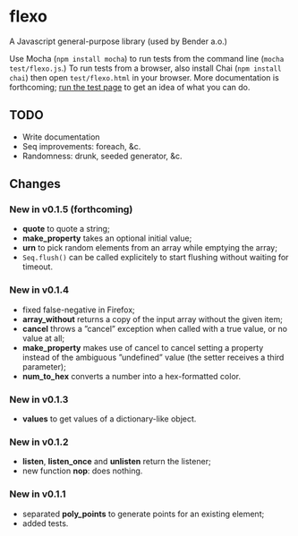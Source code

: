 flexo
=====

A Javascript general-purpose library (used by Bender a.o.)

Use Mocha (`npm install mocha`) to run tests from the command line (`mocha
test/flexo.js`.) To run tests from a browser, also install Chai (`npm install
chai`) then open `test/flexo.html` in your browser. More documentation is
forthcoming; [run the test page](http://romulusetrem.us/flexo/test/flexo.html)
to get an idea of what you can do.


## TODO

* Write documentation
* Seq improvements: foreach, &c.
* Randomness: drunk, seeded generator, &c.


## Changes

### New in v0.1.5 (forthcoming)

* **quote** to quote a string;
* **make_property** takes an optional initial value;
* **urn** to pick random elements from an array while emptying the array;
* `Seq.flush()` can be called explicitely to start flushing without waiting for
  timeout.

### New in v0.1.4

* fixed false-negative in Firefox;
* **array_without** returns a copy of the input array without the given item;
* **cancel** throws a ”cancel” exception when called with a true value, or no
  value at all;
* **make_property** makes use of cancel to cancel setting a property instead of
  the ambiguous ”undefined” value (the setter receives a third parameter);
* **num_to_hex** converts a number into a hex-formatted color.

### New in v0.1.3

* **values** to get values of a dictionary-like object.

### New in v0.1.2

* **listen**, **listen_once** and **unlisten** return the listener;
* new function **nop**: does nothing.

### New in v0.1.1

* separated **poly_points** to generate points for an existing element;
* added tests.
